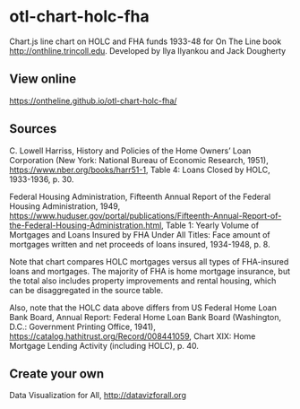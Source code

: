 # otl-chart-holc-fha

Chart.js line chart on HOLC and FHA funds 1933-48 for On The Line book http://onthline.trincoll.edu. Developed by Ilya Ilyankou and Jack Dougherty

## View online
https://ontheline.github.io/otl-chart-holc-fha/

## Sources

C. Lowell Harriss, History and Policies of the Home Owners’ Loan Corporation (New York: National Bureau of Economic Research, 1951), https://www.nber.org/books/harr51-1, Table 4: Loans Closed by HOLC, 1933-1936, p. 30.

Federal Housing Administration, Fifteenth Annual Report of the Federal Housing Administration, 1949, https://www.huduser.gov/portal/publications/Fifteenth-Annual-Report-of-the-Federal-Housing-Administration.html, Table 1: Yearly Volume of Mortgages and Loans Insured by FHA Under All Titles: Face amount of mortgages written and net proceeds of loans insured, 1934-1948, p. 8.

Note that chart compares HOLC mortgages versus all types of FHA-insured loans and mortgages. The majority of FHA is home mortgage insurance, but the total also includes property improvements and rental housing, which can be disaggregated in the source table.

Also, note that the HOLC data above differs from US Federal Home Loan Bank Board, Annual Report: Federal Home Loan Bank Board (Washington, D.C.: Government Printing Office, 1941), https://catalog.hathitrust.org/Record/008441059, Chart XIX: Home Mortgage Lending Activity (including HOLC), p. 40.

## Create your own

Data Visualization for All, http://datavizforall.org
